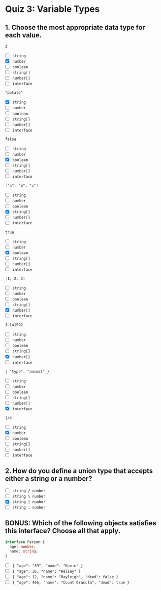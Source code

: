 # Quiz 3: Variable Types

## 1. Choose the most appropriate data type for each value.

`2`

- [ ] `string`
- [X] `number`
- [ ] `boolean`
- [ ] `string[]`
- [ ] `number[]`
- [ ] `interface`

`"potato"`

- [X] `string`
- [ ] `number`
- [ ] `boolean`
- [ ] `string[]`
- [ ] `number[]`
- [ ] `interface`

`false`

- [ ] `string`
- [ ] `number`
- [X] `boolean`
- [ ] `string[]`
- [ ] `number[]`
- [ ] `interface`

`["a", "b", "c"]`

- [ ] `string`
- [ ] `number`
- [ ] `boolean`
- [X] `string[]`
- [ ] `number[]`
- [ ] `interface`

`true`

- [ ] `string`
- [ ] `number`
- [X] `boolean`
- [ ] `string[]`
- [ ] `number[]`
- [ ] `interface`

`[1, 2, 3]`

- [ ] `string`
- [ ] `number`
- [ ] `boolean`
- [ ] `string[]`
- [X] `number[]`
- [ ] `interface`

`3.141592`

- [ ] `string`
- [ ] `number`
- [ ] `boolean`
- [ ] `string[]`
- [X] `number[]`
- [ ] `interface`

`{ "type": "animal" }`

- [ ] `string`
- [ ] `number`
- [ ] `boolean`
- [ ] `string[]`
- [ ] `number[]`
- [X] `interface`

`1/4`

- [ ] `string`
- [X] `number`
- [ ] `boolean`
- [ ] `string[]`
- [ ] `number[]`
- [ ] `interface`

## 2. How do you define a union type that accepts either a string or a number?

- [ ] `string / number`
- [ ] `string \ number`
- [X] `string | number`
- [ ] `string : number`

## BONUS: Which of the following objects satisfies this interface? Choose all that apply.

```ts
interface Person {
  age: number;
  name: string;
}
```

- [ ] `{ "age": "39", "name": "Kevin" }`
- [ ] `{ "age": 36, "name": "Kelsey" }`
- [ ] `{ "age": 12, "name": "Rayleigh", "dead": false }`
- [ ] `{ "age": 466, "name": "Count Dracula", "dead": true }`
